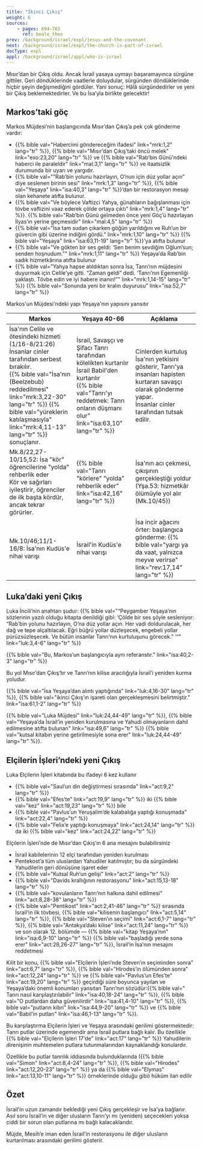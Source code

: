 ```yaml
---
title: "İkinci Çıkış"
weight: 6
sources:
    - pages: 694–703
      ref: beale_theo
prev: /background/israel/expl/jesus-and-the-covenant
next: /background/israel/expl/the-church-is-part-of-israel
docType: expl
appl: /background/israel/appl/who-is-israel
---
```


Mısır’dan bir Çıkış oldu. Ancak İsrail yasaya uymayı başaramayınca sürgüne gittiler. Geri döndüklerinde vaatlerle doluydular, sürgünden döndüklerinde hiçbir şeyin değişmediğini gördüler. Yani sonuç: Hâlâ sürgündedirler ve yeni bir Çıkış beklemektedirler. Ve bu İsa’yla birlikte gelecektir!

## Markos’taki göç

<a name="098c"></a>
Markos Müjdesi’nin başlangıcında Mısır’dan Çıkış’a pek çok gönderme vardır:

- {{% bible val="Habercimi göndereceğim ifadesi" link="mrk:1,2" lang="tr" %}}, {{% bible val="Mısır’dan Çıkış’taki öncü melek" link="exo:23,20" lang="tr" %}} ve {{% bible val="Rab’bin Günü’ndeki haberci ile paraleldir" link="mal:3,1" lang="tr" %}} ve itaatsizlik durumunda bir uyarı ve yargıdır.
- {{% bible val="“Rab’bin yolunu hazırlayın, O’nun için düz yollar açın” diye seslenen birinin sesi" link="mrk:1,3" lang="tr" %}}, {{% bible val="Yeşaya" link="isa:40,3" lang="tr" %}}’dan bir restorasyon mesajı olan kehanete atıfta bulunur.
- {{% bible val="Ve böylece Vaftizci Yahya, günahların bağışlanması için tövbe vaftizini vaaz ederek çölde ortaya çıktı" link="mrk:1,4" lang="tr" %}}. {{% bible val="Rab’bin Günü gelmeden önce yeni Göç’ü hazırlayan İlyas’ın yerine geçmesidir" link="mal:4,5" lang="tr" %}}
- {{% bible val="İsa tam sudan çıkarken göğün yarıldığını ve Ruh’un bir güvercin gibi üzerine indiğini gördü." link="mrk:1,10" lang="tr" %}} {{% bible val="Yeşaya" link="isa:63,11-19" lang="tr" %}}’ya atıfta bulunur
- {{% bible val="Ve gökten bir ses geldi: ‘Sen benim sevdiğim Oğlum’sun; senden hoşnudum.”" link="mrk:1,11" lang="tr" %}} Yeşaya’da Rab’bin sadık hizmetkârına atıfta bulunur
- {{% bible val="Yahya hapse atıldıktan sonra İsa, Tanrı’nın müjdesini duyurmak için Celile’ye gitti. “Zaman geldi” dedi. ‘Tanrı’nın Egemenliği yaklaştı. Tövbe edin ve iyi habere inanın!”" link="mrk:1,14-15" lang="tr" %}} {{% bible val="Sonunda yeni bir kralın duyurusu" link="isa:52,7" lang="tr" %}}

Markos'un Müjdesi'ndeki yapı Yeşaya'nın yapısını yansıtır

| Markos | Yeşaya 40-66 | Açıklama |
|------|----------------|----------|
| İsa'nın Celile ve ötesindeki hizmeti (1/16-8/21:26) </br> İnsanlar cinler tarafından serbest bırakılır. </br> {{% bible val="İsa'nın (Beelzebub) reddedilmesi" link="mrk:3,22-30" lang="tr" %}} {{% bible val="yüreklerin katılaşmasıyla" link="mrk:4,11-13" lang="tr" %}} sonuçlanır. | İsrail, Savaşçı ve Şifacı Tanrı tarafından kölelikten kurtarılır</br> İsrail Babil'den kurtarılır </br> {{% bible val="Tanrı'yı reddetmek: Tanrı onların düşmanı olur" link="isa:63,10" lang="tr" %}} | Cinlerden kurtuluş İsa'nın yetkisini gösterir, Tanrı'ya insanları hapisten kurtaran savaşçı olarak gönderme yapar.</br> İnsanlar cinler tarafından tutsak edilir. |
| Mk.8/22,27-10/15,52: İsa "kör" öğrencilerine "yolda" rehberlik eder </br> Kör ve sağırları iyileştirir, öğrenciler de ilk başta kördür, ancak tekrar görürler. | {{% bible val="Tanrı \"körlere\" \"yolda\" rehberlik eder" link="isa:42,16" lang="tr" %}} | İsa'nın acı çekmesi, çıkışının gerçekleştiği yoldur (Yşa.53: hizmetkâr ölümüyle yol alır (Mk.10/45)) |
| Mk.10/46;11/1-16/8: İsa'nın Kudüs'e nihai varışı | İsrail'in Kudüs'e nihai varışı | İsa incir ağacını örter: başlangıca gönderme: {{% bible val="yargı ya da vaat, yalnızca meyve verirse" link="rev:17,14" lang="tr" %}} |

## Luka’daki yeni Çıkış

<a name="bfa6"></a>
Luka İncili’nin anahtarı şudur: {{% bible val="“Peygamber Yeşaya’nın sözlerinin yazılı olduğu kitapta denildiği gibi: ‘Çölde bir ses şöyle sesleniyor: “Rab’bin yolunu hazırlayın, O’na düz yollar açın. Her vadi doldurulacak, her dağ ve tepe alçaltılacak. Eğri büğrü yollar düzleşecek, engebeli yollar pürüzsüzleşecek. Ve bütün insanlar Tanrı’nın kurtuluşunu görecek.” ‘“" link="luk:3,4-6" lang="tr" %}}

{{% bible val="Bu, Markos’un başlangıcıyla aynı referanstır." link="isa:40,2-3" lang="tr" %}}

Bu yol Mısır’dan Çıkış’tır ve Tanrı’nın kilise aracılığıyla İsrail’i yeniden kurma yoludur.

{{% bible val="İsa Yeşaya’dan alıntı yaptığında" link="luk:4,16-30" lang="tr" %}}, {{% bible val="ikinci Çıkış’ın işareti olan gerçekleşmesini belirtmiştir." link="isa:61,1-2" lang="tr" %}}

{{% bible val="Luka Müjdesi" link="luk:24,44-49" lang="tr" %}}, {{% bible val="Yeşaya’da İsrail’in yeniden kurulmasına ve Yahudi olmayanların dahil edilmesine atıfta bulunan" link="isa:49,6" lang="tr" %}} {{% bible val="kutsal kitabın yerine getirilmesiyle sona erer" link="luk:24,44-49" lang="tr" %}}.

## Elçilerin İşleri’ndeki yeni Çıkış

<a name="f704"></a>
Luka Elçilerin İşleri kitabında bu ifadeyi 6 kez kullanır

- {{% bible val="Saul’un din değiştirmesi sırasında" link="act:9,2" lang="tr" %}}
- {{% bible val="Efes’te" link="act:19,9" lang="tr" %}} iki {{% bible val="kez" link="act:19,23" lang="tr" %}} bile
- {{% bible val="Pavlus’un Yeruşalim’de kalabalığa yaptığı konuşmada" link="act:22,4" lang="tr" %}}
- {{% bible val="Felix’e yaptığı konuşmaya" link="act:24,14" lang="tr" %}} da iki {{% bible val="kez" link="act:24,22" lang="tr" %}}

Elçilerin İşleri’nde de Mısır’dan Çıkış’ın 6 ana mesajını bulabilirsiniz

- İsrail kabilelerinin 12 elçi tarafından yeniden kurulması
- Pentekost’a tüm uluslardan Yahudiler katılmıştır; bu da sürgündeki Yahudilerin geri dönüşüne işaret eder
- {{% bible val="Kutsal Ruh’un gelişi" link="act:2" lang="tr" %}}
- {{% bible val="Davids krallığının restorasyonu" link="act:15,13-18" lang="tr" %}}
- {{% bible val="kovulanların Tanrı’nın halkına dahil edilmesi" link="act:8,28-38" lang="tr" %}}
- {{% bible val="Pentikost" link="act:2,41-46" lang="tr" %}} sırasında İsrail’in ilk tövbesi, {{% bible val="kilisenin başlangıcı" link="act:5,14" lang="tr" %}}, {{% bible val="Steven’ın seçimi" link="act:6,1-7" lang="tr" %}}, {{% bible val="Antakya’daki kilise" link="act:11,24" lang="tr" %}} ve son olarak 12. bölümde — {{% bible val="kitap Yeşaya’nın" link="isa:6,9-10" lang="tr" %}} {{% bible val="başladığı yerde sona erer" link="act:28,26-27" lang="tr" %}}, İsrail’in İsa’nın mesajını reddetmesi

Kilit bir konu, {{% bible val="Elçilerin İşleri’nde Steven’ın seçiminden sonra" link="act:6,7" lang="tr" %}}, {{% bible val="Hirodes’in ölümünden sonra" link="act:12,24" lang="tr" %}} ve {{% bible val="Pavlus’un Efes’te" link="act:19,20" lang="tr" %}} geçirdiği süre boyunca yayılan ve Yeşaya’daki önemli konumları yansıtan Tanrı’nın sözüdür:{{% bible val=" Tanrı nasıl karşılaştırılabilir" link="isa:40,18-24" lang="tr" %}}, {{% bible val="O putlardan daha güvenilirdir" link="isa:41,4-10" lang="tr" %}}, {{% bible val="putların kibri" link="isa:44,9-20" lang="tr" %}} ve {{% bible val="Babil’in putları" link="isa:46,1-13" lang="tr" %}}.

Bu karşılaştırma Elçilerin İşleri ve Yeşaya arasındaki gerilimi göstermektedir: Tanrı putlar üzerinde egemendir ama İsrail putlara bağlı kalır. Bu özellikle {{% bible val="Elçilerin İşleri 17'de" link="act:17" lang="tr" %}} Yahudilerin direnişinin muhtemelen putlara tutunmalarından kaynaklandığı konulardır.

Özellikle bu putlar tanrılık iddiasında bulunduklarında ({{% bible val="Simon" link="act:8,4-24" lang="tr" %}}, {{% bible val="Hirodes" link="act:12,20-23" lang="tr" %}} ya da {{% bible val="Elymas" link="act:13,10-11" lang="tr" %}} örneklerinde olduğu gibi) hüküm ilan edilir

## Özet

<a name="3d5f"></a>
İsrail’in uzun zamandır beklediği yeni Çıkış gerçekleşir ve İsa’ya bağlanır. Asıl soru İsrail’in ve diğer ulusların Tanrı’yı mı (yeniden) seçecekleri yoksa ciddi bir sorun olan putlarına mı bağlı kalacaklarıdır.

Müjde, Mesih’e iman eden İsrail’in restorasyonu ile diğer ulusların kurtarılması arasındaki gerilimi gösterir.
